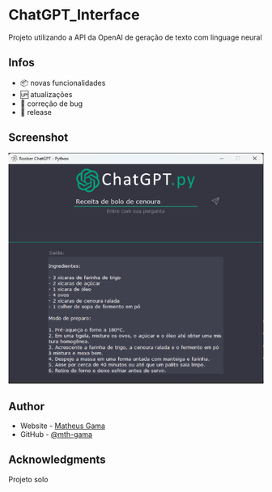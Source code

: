 # ChatGPT_Interface
Projeto utilizando a API da OpenAI de geração de texto com linguage neural

## Infos

- :package: novas funcionalidades
- :up: atualizações 
- :ant: correção de bug
- :checkered_flag: release

## Screenshot

![imagem da interface](.\img\Screenshot.png)

## Author

- Website - [Matheus Gama](https://mth-gama.github.io/)
- GitHub - [@mth-gama](https://github.com/mth-gama)

## Acknowledgments

Projeto solo
